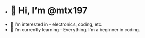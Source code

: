 - # 👋 Hi, I’m @mtx197
- 👀 I’m interested in - electronics, coding, etc.
- 🌱 I’m currently learning - Everything. I'm a beginner in coding.

<!---
mtx197/mtx197 is a ✨ special ✨ repository because its `README.md` (this file) appears on your GitHub profile.
You can click the Preview link to take a look at your changes.
--->
